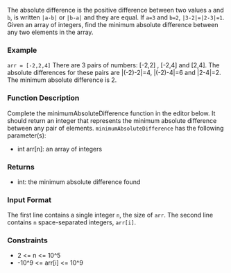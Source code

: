 The absolute difference is the positive difference between two values `a` and `b`, is written `|a-b|` or `|b-a|` and they are equal. If `a=3` and `b=2`, `|3-2|=|2-3|=1`. Given an array of integers, find the minimum absolute difference between any two elements in the array.

### Example 
`arr = [-2,2,4]`
There are 3 pairs of numbers: [-2,2] , [-2,4] and [2,4]. The absolute differences for these pairs are |(-2)-2|=4, |(-2)-4|=6 and |2-4|=2. The minimum absolute difference is 2.

### Function Description
Complete the minimumAbsoluteDifference function in the editor below. It should return an integer that represents the minimum absolute difference between any pair of elements.
`minimumAbsoluteDifference` has the following parameter(s):
- int arr[n]: an array of integers

### Returns
- int: the minimum absolute difference found

### Input Format
The first line contains a single integer `n`, the size of `arr`.
The second line contains `n` space-separated integers, `arr[i]`.

### Constraints
- 2 <= n <= 10^5
- -10^9 <= arr[i] <= 10^9